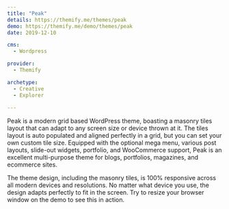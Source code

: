 ```yaml
---
title: "Peak"
details: https://themify.me/themes/peak
demo: https://themify.me/demo/themes/peak
date: 2019-12-10

cms: 
  - Wordpress

provider: 
  - Themify

archetype:
  - Creative
  - Explorer
  
---
```


Peak is a modern grid based WordPress theme, boasting a masonry tiles layout that can adapt to any screen size or device thrown at it. The tiles layout is auto populated and aligned perfectly in a grid, but you can set your own custom tile size. Equipped with the optional mega menu, various post layouts, slide-out widgets, portfolio, and WooCommerce support, Peak is an excellent multi-purpose theme for blogs, portfolios, magazines, and ecommerce sites.

The theme design, including the masonry tiles, is 100% responsive across all modern devices and resolutions. No matter what device you use, the design adapts perfectly to fit in the screen. Try to resize your browser window on the demo to see this in action.